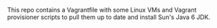 This repo contains a Vagrantfile with some Linux VMs and Vagrant provisioner
scripts to pull them up to date and install Sun's Java 6 JDK.
